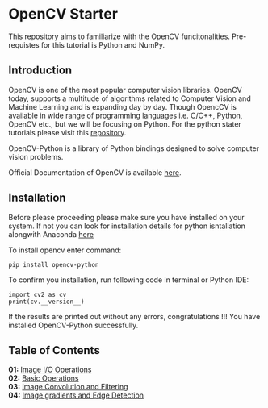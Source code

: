 # OpenCV Starter

This repository aims to familiarize with the OpenCV funcitonalities. Pre-requistes for this tutorial is Python and NumPy.

## Introduction

OpenCV is one of the most popular computer vision libraries. OpenCV today, supports a multitude of algorithms related to Computer Vision and Machine Learning and is expanding day by day. Though OpencCV is available in wide range of programming languages i.e. C/C++, Python, OpenCV etc., but we will be focusing on Python. For the python stater tutorials please visit this [repository](https://github.com/visionatseecs/python-starter).

OpenCV-Python is a library of Python bindings designed to solve computer vision problems.

Official Documentation of OpenCV is available [here](https://docs.opencv.org/).

## Installation

Before please proceeding please make sure you have installed on your system. If not you can look for installation details for python isntallation alongwith Anaconda [here](https://github.com/visionatseecs/python-starter/blob/main/01%20-%20Introduction%20and%20Installation/installation.ipynb)

To install opencv enter command:
```
pip install opencv-python
```

To confirm you installation, run following code in terminal or Python IDE:

```
import cv2 as cv
print(cv.__version__)
```

If the results are printed out without any errors, congratulations !!! You have installed OpenCV-Python successfully.

## Table of Contents
<b>01:</b> [Image I/O Operations](../../01.ipynb) <br>
<b>02:</b> [Basic Operations](../../02.ipynb)<br>
<b>03:</b> [Image Convolution and Filtering](../../03.ipynb) <br>
<b>04:</b> [Image gradients and Edge Detection](../../04.ipynb) <br>